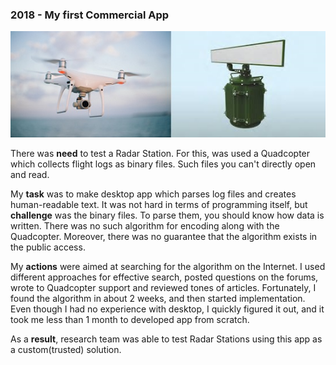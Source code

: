 ### 2018 - My first Commercial App
![](../pictures/OKO/Quadcopter-Radar.jpg)

There was **need** to test a Radar Station.
For this, was used a Quadcopter which collects flight logs as binary files. 
Such files you can't directly open and read.

My **task** was to make desktop app which parses log files and creates human-readable text.
It was not hard in terms of programming itself, but **challenge** was the binary files. 
To parse them, you should know how data is written.
There was no such algorithm for encoding along with the Quadcopter.
Moreover, there was no guarantee that the algorithm exists in the public access. 

My **actions** were aimed at searching for the algorithm on the Internet. 
I used different approaches for effective search, posted questions on the forums, 
wrote to Quadcopter support and reviewed tones of articles.
Fortunately, I found the algorithm in about 2 weeks, and then started implementation. 
Even though I had no experience with desktop,
I quickly figured it out, and it took me less than 1 month to developed app from scratch.

As a **result**, research team was able to test Radar Stations using this app as a custom(trusted) solution.